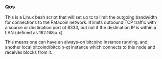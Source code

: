 ### Qos ###

This is a Linux bash script that will set up tc to limit the outgoing bandwidth for connections to the Patacoin network. It limits outbound TCP traffic with a source or destination port of 8333, but not if the destination IP is within a LAN (defined as 192.168.x.x).

This means one can have an always-on bitcoind instance running, and another local bitcoind/bitcoin-qt instance which connects to this node and receives blocks from it.
